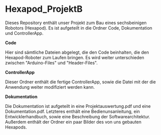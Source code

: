 # Hexapod_ProjektB

Dieses Repository enthält unser Projekt zum Bau eines sechsbeinigen Robotors (Hexapod). 
Es ist aufgeteilt in die Ordner Code, Dokumentation und ControllerApp.

**Code**

Hier sind sämtliche Dateien abgelegt, die den Code beinhalten, die den Hexapod-Roboter zum Laufen bringen. Es wird weiter unterschieden zwischen "Arduino-Files" und "Header-Files".


**ControllerApp**

Dieser Ordner enthält die fertige ControllerApp, sowie die Datei mit der die Anwendung weiter modifiziert werden kann.


**Dokumentation**

Die Dokumentation ist aufgeteilt in eine Projektauswertung.pdf und eine Dokumentation.pdf. Letzteres enthält eine Bedienunsanleitung, ein Entwicklerhandbuch, sowie eine Beschreibung der Softwarearchitektur.
Außerdem enthält der Ordner ein paar Bilder des von uns gebauten Hexapods.
